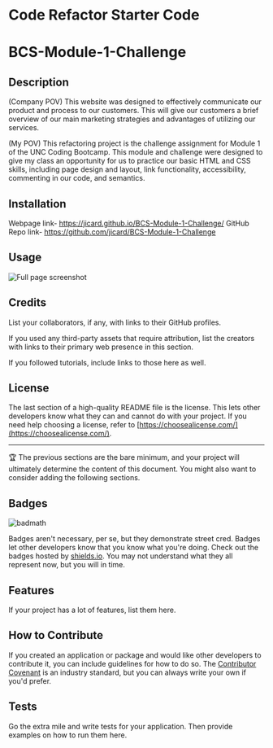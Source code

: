 # Code Refactor Starter Code
# BCS-Module-1-Challenge

## Description

(Company POV)
This website was designed to effectively communicate our product and process to our customers. This will give our customers a brief overview of our main marketing strategies and advantages of utilizing our services. 

(My POV)
This refactoring project is the challenge assignment for Module 1 of the UNC Coding Bootcamp. This module and challenge were designed to give my class an opportunity for us to practice our basic HTML and CSS skills, including page design and layout, link functionality, accessibility, commenting in our code, and semantics. 

## Installation

Webpage link- https://jicard.github.io/BCS-Module-1-Challenge/
GitHub Repo link- https://github.com/jicard/BCS-Module-1-Challenge

## Usage

![Full page screenshot](assets/images/full-page-screenshot.png)

## Credits

List your collaborators, if any, with links to their GitHub profiles.

If you used any third-party assets that require attribution, list the creators with links to their primary web presence in this section.

If you followed tutorials, include links to those here as well.

## License

The last section of a high-quality README file is the license. This lets other developers know what they can and cannot do with your project. If you need help choosing a license, refer to [https://choosealicense.com/](https://choosealicense.com/).

---

🏆 The previous sections are the bare minimum, and your project will ultimately determine the content of this document. You might also want to consider adding the following sections.

## Badges

![badmath](https://img.shields.io/github/languages/top/lernantino/badmath)

Badges aren't necessary, per se, but they demonstrate street cred. Badges let other developers know that you know what you're doing. Check out the badges hosted by [shields.io](https://shields.io/). You may not understand what they all represent now, but you will in time.

## Features

If your project has a lot of features, list them here.

## How to Contribute

If you created an application or package and would like other developers to contribute it, you can include guidelines for how to do so. The [Contributor Covenant](https://www.contributor-covenant.org/) is an industry standard, but you can always write your own if you'd prefer.

## Tests

Go the extra mile and write tests for your application. Then provide examples on how to run them here.
